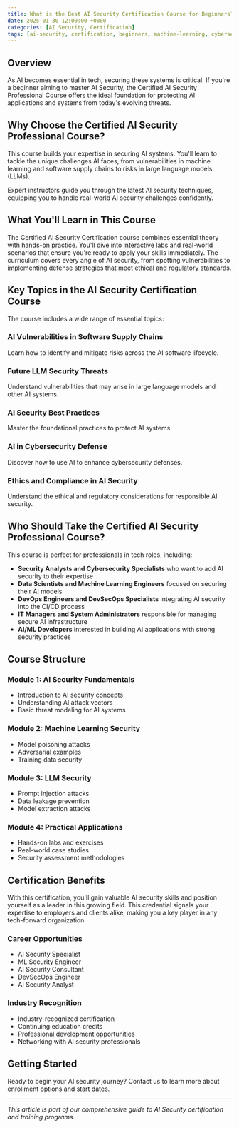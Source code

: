 ```yaml
---
title: What is the Best AI Security Certification Course for Beginners?
date: 2025-01-30 12:00:00 +0000
categories: [AI Security, Certification]
tags: [ai-security, certification, beginners, machine-learning, cybersecurity]
---
```


## Overview

As AI becomes essential in tech, securing these systems is critical. If you're a beginner aiming to master AI Security, the Certified AI Security Professional Course offers the ideal foundation for protecting AI applications and systems from today's evolving threats.

## Why Choose the Certified AI Security Professional Course?

This course builds your expertise in securing AI systems. You'll learn to tackle the unique challenges AI faces, from vulnerabilities in machine learning and software supply chains to risks in large language models (LLMs).

Expert instructors guide you through the latest AI security techniques, equipping you to handle real-world AI security challenges confidently.

## What You'll Learn in This Course

The Certified AI Security Certification course combines essential theory with hands-on practice. You'll dive into interactive labs and real-world scenarios that ensure you're ready to apply your skills immediately. The curriculum covers every angle of AI security, from spotting vulnerabilities to implementing defense strategies that meet ethical and regulatory standards.

## Key Topics in the AI Security Certification Course

The course includes a wide range of essential topics:

### AI Vulnerabilities in Software Supply Chains
Learn how to identify and mitigate risks across the AI software lifecycle.

### Future LLM Security Threats
Understand vulnerabilities that may arise in large language models and other AI systems.

### AI Security Best Practices
Master the foundational practices to protect AI systems.

### AI in Cybersecurity Defense
Discover how to use AI to enhance cybersecurity defenses.

### Ethics and Compliance in AI Security
Understand the ethical and regulatory considerations for responsible AI security.

## Who Should Take the Certified AI Security Professional Course?

This course is perfect for professionals in tech roles, including:

- **Security Analysts and Cybersecurity Specialists** who want to add AI security to their expertise
- **Data Scientists and Machine Learning Engineers** focused on securing their AI models
- **DevOps Engineers and DevSecOps Specialists** integrating AI security into the CI/CD process
- **IT Managers and System Administrators** responsible for managing secure AI infrastructure
- **AI/ML Developers** interested in building AI applications with strong security practices

## Course Structure

### Module 1: AI Security Fundamentals
- Introduction to AI security concepts
- Understanding AI attack vectors
- Basic threat modeling for AI systems

### Module 2: Machine Learning Security
- Model poisoning attacks
- Adversarial examples
- Training data security

### Module 3: LLM Security
- Prompt injection attacks
- Data leakage prevention
- Model extraction attacks

### Module 4: Practical Applications
- Hands-on labs and exercises
- Real-world case studies
- Security assessment methodologies

## Certification Benefits

With this certification, you'll gain valuable AI security skills and position yourself as a leader in this growing field. This credential signals your expertise to employers and clients alike, making you a key player in any tech-forward organization.

### Career Opportunities
- AI Security Specialist
- ML Security Engineer
- AI Security Consultant
- DevSecOps Engineer
- AI Security Analyst

### Industry Recognition
- Industry-recognized certification
- Continuing education credits
- Professional development opportunities
- Networking with AI security professionals

## Getting Started

Ready to begin your AI security journey? Contact us to learn more about enrollment options and start dates.

---

*This article is part of our comprehensive guide to AI Security certification and training programs.* 